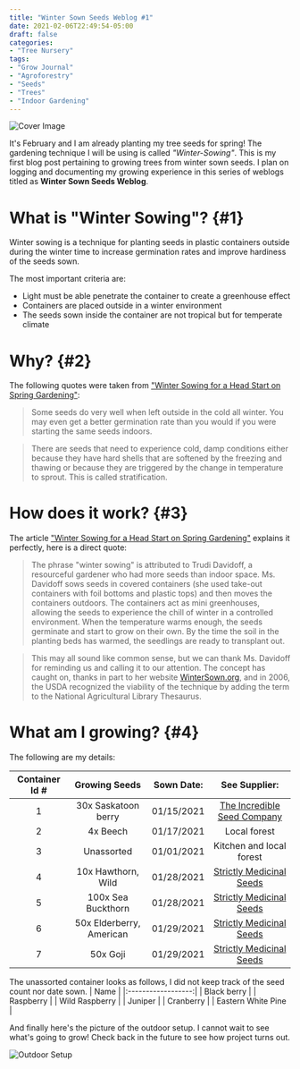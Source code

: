 ```yaml
---
title: "Winter Sown Seeds Weblog #1"
date: 2021-02-06T22:49:54-05:00
draft: false
categories:
- "Tree Nursery"
tags:
- "Grow Journal"
- "Agroforestry"
- "Seeds"
- "Trees"
- "Indoor Gardening"
---
```


![Cover Image](/img/2021/02-06/Seed-Containers.jpg)

It's February and I am already planting my tree seeds for spring! The gardening technique I will be using is called *"Winter-Sowing"*. This is my first blog post pertaining to growing trees from winter sown seeds. I plan on logging and documenting my growing experience in this series of weblogs titled as **Winter Sown Seeds Weblog**.

<!--more-->

# What is "Winter Sowing"? {#1}

Winter sowing is a technique for planting seeds in plastic containers outside during the winter time to increase germination rates and improve hardiness of the seeds sown.

The most important criteria are:

* Light must be able penetrate the container to create a greenhouse effect
* Containers are placed outside in a winter environment
* The seeds sown inside the container are not tropical but for temperate climate

# Why? {#2}

The following quotes were taken from ["Winter Sowing for a Head Start on Spring Gardening"](https://www.thespruce.com/what-is-winter-sowing-1403095):

> Some seeds do very well when left outside in the cold all winter. You may even get a better germination rate than you would if you were starting the same seeds indoors.

> There are seeds that need to experience cold, damp conditions either because they have hard shells that are softened by the freezing and thawing or because they are triggered by the change in temperature to sprout. This is called stratification.

# How does it work? {#3}
The article ["Winter Sowing for a Head Start on Spring Gardening"](https://www.thespruce.com/what-is-winter-sowing-1403095) explains it perfectly, here is a direct quote:

> The phrase "winter sowing" is attributed to Trudi Davidoff, a resourceful gardener who had more seeds than indoor space. Ms. Davidoff sows seeds in covered containers (she used take-out containers with foil bottoms and plastic tops) and then moves the containers outdoors. The containers act as mini greenhouses, allowing the seeds to experience the chill of winter in a controlled environment. When the temperature warms enough, the seeds germinate and start to grow on their own. By the time the soil in the planting beds has warmed, the seedlings are ready to transplant out.

> This may all sound like common sense, but we can thank Ms. Davidoff for reminding us and calling it to our attention. The concept has caught on, thanks in part to her website [WinterSown.org](http://wintersown.org), and in 2006, the USDA recognized the viability of the technique by adding the term to the National Agricultural Library Thesaurus.

# What am I growing? {#4}

The following are my details:

| Container Id # | Growing Seeds            | Sown Date:        | See Supplier:                                                 |
|:--------------:|:------------------------:|:-----------------:|:-------------------------------------------------------------:|
| 1              | 30x Saskatoon berry      | 01/15/2021        | [The Incredible Seed Company](https://www.incredibleseeds.ca/)|
| 2              | 4x Beech                 | 01/17/2021        | Local forest                                                  |
| 3              | Unassorted               | 01/01/2021        | Kitchen and local forest                                      |
| 4              | 10x Hawthorn, Wild       | 01/28/2021        | [Strictly Medicinal Seeds](https://strictlymedicinalseeds.com/)
| 5              | 100x Sea Buckthorn       | 01/28/2021        | [Strictly Medicinal Seeds](https://strictlymedicinalseeds.com/)
| 6              | 50x Elderberry, American | 01/29/2021        | [Strictly Medicinal Seeds](https://strictlymedicinalseeds.com/)
| 7              | 50x Goji                 | 01/29/2021        | [Strictly Medicinal Seeds](https://strictlymedicinalseeds.com/)

The unassorted container looks as follows, I did not keep track of the seed count nor date sown.
| Name               |
|:------------------:|
| Black berry        |
| Raspberry          |
| Wild Raspberry     |
| Juniper            |
| Cranberry          |
| Eastern White Pine |

And finally here's the picture of the outdoor setup. I cannot wait to see what's going to grow! Check back in the future to see how project turns out.

![Outdoor Setup](/img/2021/02-06/winter-sown-seeds.jpg)
